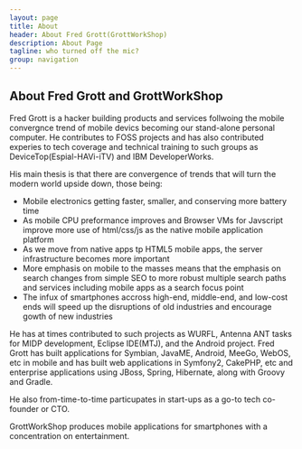 ```yaml
---
layout: page
title: About
header: About Fred Grott(GrottWorkShop)
description: About Page
tagline: who turned off the mic?
group: navigation
---
```

## About Fred Grott and GrottWorkShop

Fred Grott is a hacker building products and services follwoing the mobile convergnce trend of mobile
devics becoming our stand-alone personal computer. He contributes to FOSS projects and has also 
contributed experies to tech coverage and technical training to such groups as DeviceTop(Espial-HAVi-iTV)
and IBM DeveloperWorks.

His main thesis is that there are convergence of trends that will turn the modern world upside down,
those being:
<ul>
        <li>Mobile electronics getting faster, smaller, and conserving more battery time</li>
        <li>As mobile CPU preformance improves and Browser VMs for Javscript improve more use of 
         html/css/js as the native mobile application platform</li>
         <li>As we move from native apps tp HTML5 mobile apps, the server infrastructure
         becomes more important</li>
         <li>More emphasis on mobile to the masses means that the emphasis on search changes
         from simple SEO to more robust multiple search paths and services including mobile
         apps as a search focus point</li>
         <li>The infux of smartphones accross high-end, middle-end, and low-cost ends will speed up 
         the disruptions of old industries and encourage gowth of new industries</li>
</ul>

He has at times contributed to such projects as WURFL, Antenna ANT tasks for MIDP development,
Eclipse IDE(MTJ), and the Android project. Fred Grott has built applications for Symbian, JavaME,
Android, MeeGo, WebOS, etc in mobile and has built web applications in Symfony2, CakePHP, etc and 
enterprise applications using JBoss, Spring, Hibernate, along with Groovy and Gradle.

He also from-time-to-time particupates in start-ups as a go-to tech co-founder or CTO.

GrottWorkShop produces mobile applications for smartphones with a concentration on 
entertainment.
